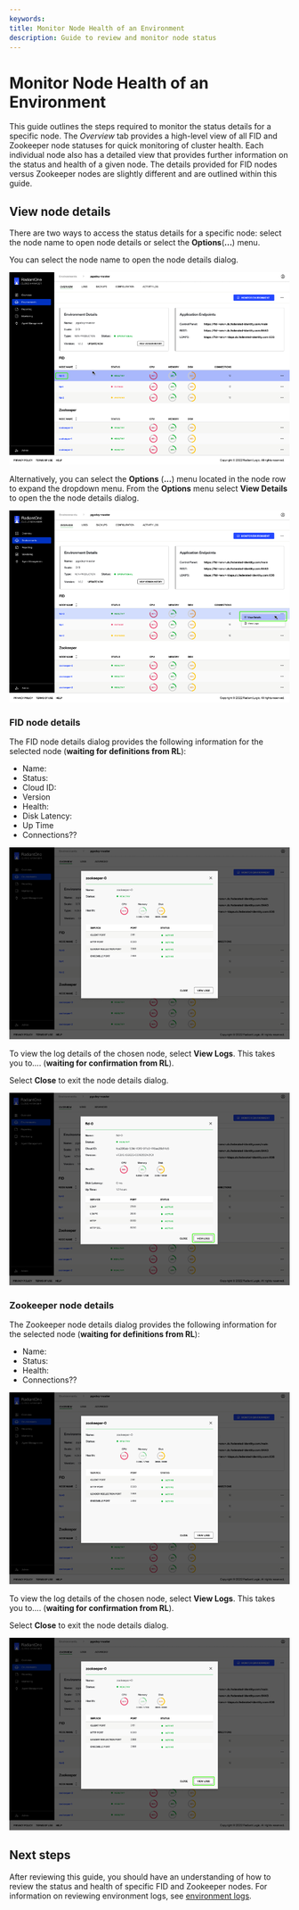 ```yaml
---
keywords:
title: Monitor Node Health of an Environment
description: Guide to review and monitor node status
---
```

# Monitor Node Health of an Environment

This guide outlines the steps required to monitor the status details for a specific node. The *Overview* tab provides a high-level view of all FID and Zookeeper node statuses for quick monitoring of cluster health. Each individual node also has a detailed view that provides further information on the status and health of a given node. The details provided for FID nodes versus Zookeeper nodes are slightly different and are outlined within this guide.

## View node details

There are two ways to access the status details for a specific node: select the node name to open node details or select the **Options**(**...**) menu.

You can select the node name to open the node details dialog.

![image details](images/node-name.png)

Alternatively, you can select the **Options** (**...**) menu located in the node row to expand the dropdown menu. From the **Options** menu select **View Details** to open the the node details dialog.

![image details](images/node-options.png)

### FID node details

The FID node details dialog provides the following information for the selected node (**waiting for definitions from RL**):

- Name:
- Status:
- Cloud ID:
- Version
- Health:
- Disk Latency:
- Up Time
- Connections??

![image description](images/node-fid-details.png)

To view the log details of the chosen node, select **View Logs**. This takes you to.... (**waiting for confirmation from RL**).

Select **Close** to exit the node details dialog.

![image description](images/node-fid-logs.png)

### Zookeeper node details

The Zookeeper node details dialog provides the following information for the selected node (**waiting for definitions from RL**):

- Name:
- Status:
- Health:
- Connections??

![image description](images/node-zookeeper-details.png)

To view the log details of the chosen node, select **View Logs**. This takes you to.... (**waiting for confirmation from RL**).

Select **Close** to exit the node details dialog.

![image description](images/node-zookeeper-logs.png)

## Next steps

After reviewing this guide, you should have an understanding of how to review the status and health of specific FID and Zookeeper nodes. For information on reviewing environment logs, see [environment logs](../logging/environment-logs.md).

